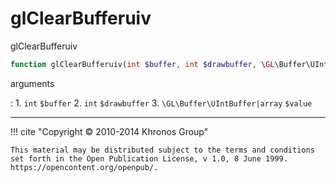 # glClearBufferuiv
glClearBufferuiv

```php
function glClearBufferuiv(int $buffer, int $drawbuffer, \GL\Buffer\UIntBuffer|array $value) : void
```



arguments

:    1. `int` `$buffer` 
    2. `int` `$drawbuffer` 
    3. `\GL\Buffer\UIntBuffer|array` `$value` 



---
     

!!! cite "Copyright © 2010-2014 Khronos Group"

    This material may be distributed subject to the terms and conditions set forth in the Open Publication License, v 1.0, 8 June 1999. https://opencontent.org/openpub/.